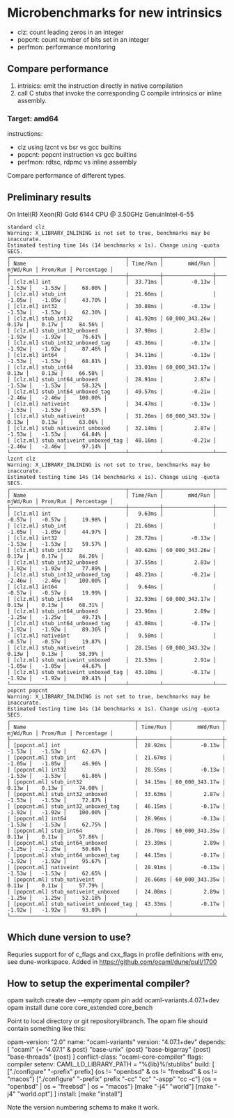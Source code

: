 # Microbenchmarks for new intrinsics

- clz: count leading zeros in an integer
- popcnt: count number of bits set in an integer
- perfmon: performance monitoring

## Compare performance
1) intrisics: emit the instruction directly in native compilation
2) call C stubs that invoke the
corresponding C compile intrinsics or inline assembly.

### Target: amd64
instructions:
- clz using lzcnt vs bsr vs gcc builtins
- popcnt: popcnt instruction vs gcc builtins
- perfmon: rdtsc, rdpmc vs inline assembly

Compare performance of different types.

## Preliminary results

On Intel(R) Xeon(R) Gold 6144 CPU @ 3.50GHz
GenuinIntel-6-55
```
standard clz
Warning: X_LIBRARY_INLINING is not set to true, benchmarks may be inaccurate.
Estimated testing time 14s (14 benchmarks x 1s). Change using -quota SECS.
┌─────────────────────────────────────┬──────────┬────────────────┬──────────┬──────────┬────────────┐
│ Name                                │ Time/Run │        mWd/Run │ mjWd/Run │ Prom/Run │ Percentage │
├─────────────────────────────────────┼──────────┼────────────────┼──────────┼──────────┼────────────┤
│ [clz.ml] int                        │  33.71ms │         -0.13w │   -1.53w │   -1.53w │     68.00% │
│ [clz.ml] stub_int                   │  21.66ms │                │   -1.05w │   -1.05w │     43.70% │
│ [clz.ml] int32                      │  30.88ms │         -0.13w │   -1.53w │   -1.53w │     62.30% │
│ [clz.ml] stub_int32                 │  41.92ms │ 60_000_343.26w │    0.17w │    0.17w │     84.56% │
│ [clz.ml] stub_int32_unboxed         │  37.98ms │          2.83w │   -1.92w │   -1.92w │     76.61% │
│ [clz.ml] stub_int32_unboxed_tag     │  43.36ms │         -0.17w │   -1.92w │   -1.92w │     87.46% │
│ [clz.ml] int64                      │  34.11ms │         -0.13w │   -1.53w │   -1.53w │     68.81% │
│ [clz.ml] stub_int64                 │  33.01ms │ 60_000_343.17w │    0.13w │    0.13w │     66.58% │
│ [clz.ml] stub_int64_unboxed         │  28.91ms │          2.87w │   -1.53w │   -1.53w │     58.32% │
│ [clz.ml] stub_int64_unboxed_tag     │  49.57ms │         -0.21w │   -2.46w │   -2.46w │    100.00% │
│ [clz.ml] nativeint                  │  34.47ms │         -0.13w │   -1.53w │   -1.53w │     69.53% │
│ [clz.ml] stub_nativeint             │  31.26ms │ 60_000_343.32w │    0.13w │    0.13w │     63.06% │
│ [clz.ml] stub_nativeint_unboxed     │  32.14ms │          2.87w │   -1.53w │   -1.53w │     64.84% │
│ [clz.ml] stub_nativeint_unboxed_tag │  48.16ms │         -0.21w │   -2.46w │   -2.46w │     97.14% │
└─────────────────────────────────────┴──────────┴────────────────┴──────────┴──────────┴────────────┘
lzcnt clz
Warning: X_LIBRARY_INLINING is not set to true, benchmarks may be inaccurate.
Estimated testing time 14s (14 benchmarks x 1s). Change using -quota SECS.
┌─────────────────────────────────────┬──────────┬────────────────┬──────────┬──────────┬────────────┐
│ Name                                │ Time/Run │        mWd/Run │ mjWd/Run │ Prom/Run │ Percentage │
├─────────────────────────────────────┼──────────┼────────────────┼──────────┼──────────┼────────────┤
│ [clz.ml] int                        │   9.63ms │                │   -0.57w │   -0.57w │     19.98% │
│ [clz.ml] stub_int                   │  21.68ms │                │   -1.05w │   -1.05w │     44.97% │
│ [clz.ml] int32                      │  28.72ms │         -0.13w │   -1.53w │   -1.53w │     59.57% │
│ [clz.ml] stub_int32                 │  40.62ms │ 60_000_343.26w │    0.17w │    0.17w │     84.26% │
│ [clz.ml] stub_int32_unboxed         │  37.55ms │          2.83w │   -1.92w │   -1.92w │     77.89% │
│ [clz.ml] stub_int32_unboxed_tag     │  48.21ms │         -0.21w │   -2.46w │   -2.46w │    100.00% │
│ [clz.ml] int64                      │   9.64ms │                │   -0.57w │   -0.57w │     19.99% │
│ [clz.ml] stub_int64                 │  32.93ms │ 60_000_343.17w │    0.13w │    0.13w │     68.31% │
│ [clz.ml] stub_int64_unboxed         │  23.96ms │          2.89w │   -1.25w │   -1.25w │     49.71% │
│ [clz.ml] stub_int64_unboxed_tag     │  43.08ms │         -0.17w │   -1.92w │   -1.92w │     89.36% │
│ [clz.ml] nativeint                  │   9.58ms │                │   -0.57w │   -0.57w │     19.87% │
│ [clz.ml] stub_nativeint             │  28.15ms │ 60_000_343.32w │    0.13w │    0.13w │     58.39% │
│ [clz.ml] stub_nativeint_unboxed     │  21.53ms │          2.91w │   -1.05w │   -1.05w │     44.67% │
│ [clz.ml] stub_nativeint_unboxed_tag │  43.10ms │         -0.17w │   -1.92w │   -1.92w │     89.41% │
└─────────────────────────────────────┴──────────┴────────────────┴──────────┴──────────┴────────────┘
popcnt popcnt
Warning: X_LIBRARY_INLINING is not set to true, benchmarks may be inaccurate.
Estimated testing time 14s (14 benchmarks x 1s). Change using -quota SECS.
┌────────────────────────────────────────┬──────────┬────────────────┬──────────┬──────────┬────────────┐
│ Name                                   │ Time/Run │        mWd/Run │ mjWd/Run │ Prom/Run │ Percentage │
├────────────────────────────────────────┼──────────┼────────────────┼──────────┼──────────┼────────────┤
│ [popcnt.ml] int                        │  28.92ms │         -0.13w │   -1.53w │   -1.53w │     62.67% │
│ [popcnt.ml] stub_int                   │  21.67ms │                │   -1.05w │   -1.05w │     46.96% │
│ [popcnt.ml] int32                      │  28.55ms │         -0.13w │   -1.53w │   -1.53w │     61.86% │
│ [popcnt.ml] stub_int32                 │  34.15ms │ 60_000_343.17w │    0.13w │    0.13w │     74.00% │
│ [popcnt.ml] stub_int32_unboxed         │  33.63ms │          2.87w │   -1.53w │   -1.53w │     72.87% │
│ [popcnt.ml] stub_int32_unboxed_tag     │  46.15ms │         -0.17w │   -1.92w │   -1.92w │    100.00% │
│ [popcnt.ml] int64                      │  28.96ms │         -0.13w │   -1.53w │   -1.53w │     62.75% │
│ [popcnt.ml] stub_int64                 │  26.70ms │ 60_000_343.35w │    0.11w │    0.11w │     57.86% │
│ [popcnt.ml] stub_int64_unboxed         │  23.39ms │          2.89w │   -1.25w │   -1.25w │     50.68% │
│ [popcnt.ml] stub_int64_unboxed_tag     │  44.15ms │         -0.17w │   -1.92w │   -1.92w │     95.67% │
│ [popcnt.ml] nativeint                  │  28.91ms │         -0.13w │   -1.53w │   -1.53w │     62.65% │
│ [popcnt.ml] stub_nativeint             │  26.66ms │ 60_000_343.35w │    0.11w │    0.11w │     57.79% │
│ [popcnt.ml] stub_nativeint_unboxed     │  24.08ms │          2.89w │   -1.25w │   -1.25w │     52.18% │
│ [popcnt.ml] stub_nativeint_unboxed_tag │  43.33ms │         -0.17w │   -1.92w │   -1.92w │     93.89% │
└────────────────────────────────────────┴──────────┴────────────────┴──────────┴──────────┴────────────┘

```


## Which dune version to use?

Requries support for of c_flags and cxx_flags in profile definitions
with env, see dune-workspace.
Added in https://github.com/ocaml/dune/pull/1700

## How to setup the experimental compiler?

opam switch create dev --empty
opam pin add ocaml-variants.4.07.1+dev <path-to-experimental-compiler>
opam install dune core core_extended core_bench

Point <path-to-experimental-compiler> to local directory or git repository#branch.
The opam file should contain something like this:

opam-version: "2.0"
name: "ocaml-variants"
version: "4.07.1+dev"
depends: [
  "ocaml" {= "4.07.1" & post}
  "base-unix" {post}
  "base-bigarray" {post}
  "base-threads" {post}
]
conflict-class: "ocaml-core-compiler"
flags: compiler
setenv: CAML_LD_LIBRARY_PATH = "%{lib}%/stublibs"
build: [
  ["./configure" "-prefix" prefix]
    {os != "openbsd" & os != "freebsd" & os != "macos"}
  ["./configure" "-prefix" prefix "-cc" "cc" "-aspp" "cc -c"]
    {os = "openbsd" | os = "freebsd" | os = "macos"}
  [make "-j4" "world"]
  [make "-j4" "world.opt"]
]
install: [make "install"]

Note the version numbering schema to make it work.
